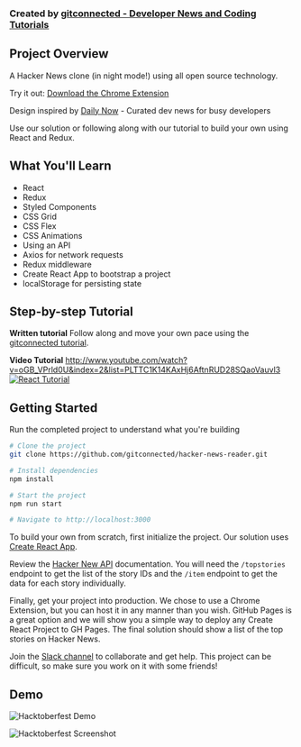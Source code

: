 ### Created by [gitconnected - Developer News and Coding Tutorials](https://gitconnected.com)

## Project Overview

A Hacker News clone (in night mode!) using all open source technology.

Try it out: [Download the Chrome Extension](https://chrome.google.com/webstore/detail/hacker-news/hknoigmfpgfdkccnkbfbjfnocoegoefe?pli=1&authuser=1)

Design inspired by [Daily Now](https://www.dailynow.co/) - Curated dev news for busy developers

Use our solution or following along with our tutorial to build your own using React and Redux.

## What You'll Learn

-   React
-   Redux
-   Styled Components
-   CSS Grid
-   CSS Flex
-   CSS Animations
-   Using an API
-   Axios for network requests
-   Redux middleware
-   Create React App to bootstrap a project
-   localStorage for persisting state


## Step-by-step Tutorial

**Written tutorial**
Follow along and move your own pace using the [gitconnected tutorial](https://gitconnected.com/courses/learn-react-redux-tutorial-build-a-hacker-news-clone).
    
**Video Tutorial**
http://www.youtube.com/watch?v=oGB_VPrld0U&index=2&list=PLTTC1K14KAxHj6AftnRUD28SQaoVauvl3
[![React Tutorial](http://img.youtube.com/vi/oGB_VPrld0U/0.jpg)](http://www.youtube.com/watch?v=oGB_VPrld0U&index=2&list=PLTTC1K14KAxHj6AftnRUD28SQaoVauvl3)

## Getting Started

Run the completed project to understand what you're building

```sh
# Clone the project
git clone https://github.com/gitconnected/hacker-news-reader.git

# Install dependencies
npm install

# Start the project
npm run start

# Navigate to http://localhost:3000
```

To build your own from scratch, first initialize the project. Our solution uses [Create React App](https://github.com/facebook/create-react-app).

Review the [Hacker New API](https://github.com/HackerNews/API)
documentation. You will need the `/topstories` endpoint to get the list of the
story IDs and the `/item` endpoint to get the data for each story individually.

Finally, get your project into production. We chose to use a Chrome Extension, but
you can host it in any manner than you wish. GitHub Pages is a great option and we will show you a simple way to deploy any Create React Project to GH Pages. The final solution should show a list of the top stories on Hacker News.

Join the [Slack channel](https://community.gitconnected.com) to
collaborate and get help. This project can be difficult, so make sure you work on it with some friends!

## Demo

![Hacktoberfest Demo](https://media.giphy.com/media/3HwA2U7rZgn0pRnV9f/giphy.gif 'Hacktoberfest Demo')

![Hacktoberfest Screenshot](https://github.com/gitconnected/hacker-news-reader/raw/master/public/hacktoberfest-screenshot.png 'Hacktoberfest Screenshot')
